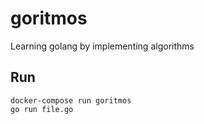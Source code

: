 # goritmos

Learning golang by implementing algorithms

## Run
```
docker-compose run goritmos
go run file.go
```
